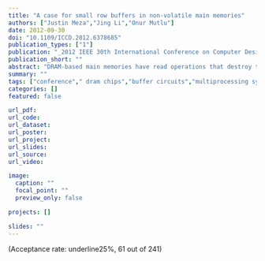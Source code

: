 ```yaml
---
title: "A case for small row buffers in non-volatile main memories"
authors: ["Justin Meza","Jing Li","Onur Mutlu"]
date: 2012-09-30
doi: "10.1109/ICCD.2012.6378685"
publication_types: ["1"]
publication: "_2012 IEEE 30th International Conference on Computer Design (**ICCD**)_"
publication_short: ""
abstract: "DRAM-based main memories have read operations that destroy the read data, and as a result, must buffer large amounts of data on each array access to keep chip costs low. Unfortunately, system-level trends such as increased memory contention in multi-core architectures and data mapping schemes that improve memory parallelism lead to only a small amount of the buffered data to be accessed. This makes buffering large amounts of data on every memory array access energy-inefficient; yet organizing DRAM chips to buffer small amounts of data is costly, as others have shown. Emerging non-volatile memories (NVMs) such as PCM, STT-RAM, and RRAM, however, do not have destructive read operations, opening up opportunities for employing small row buffers without incurring additional area penalty and/or design complexity. In this work, we discuss and evaluate architectural changes to enable small row buffers at a low cost in NVMs. We find that on a multi-core system, reducing the row buffer size can greatly reduce main memory dynamic energy compared to a DRAM baseline with large row sizes, without greatly affecting endurance, and for some NVM technologies, leads to improved performance."
summary: ""
tags: ["conference"," dram chips","buffer circuits","multiprocessing systems","dram baseline","dram chips","dram-based main memories","nvm technologies","array access","buffered data","chip costs","data mapping schemes","main memory dynamic energy","memory array access","memory parallelism","multicore architectures","nonvolatile main memories","read operations","row buffer size","small row buffers","system-level trends","arrays","memory management","nonvolatile memory","organizations","phase change materials","random access memory"]
categories: []
featured: false

url_pdf:
url_code:
url_dataset:
url_poster:
url_project:
url_slides:
url_source:
url_video:

image:
  caption: ""
  focal_point: ""
  preview_only: false

projects: []

slides: ""
---
```


(Acceptance rate: underline25%, 61 out of 241)
